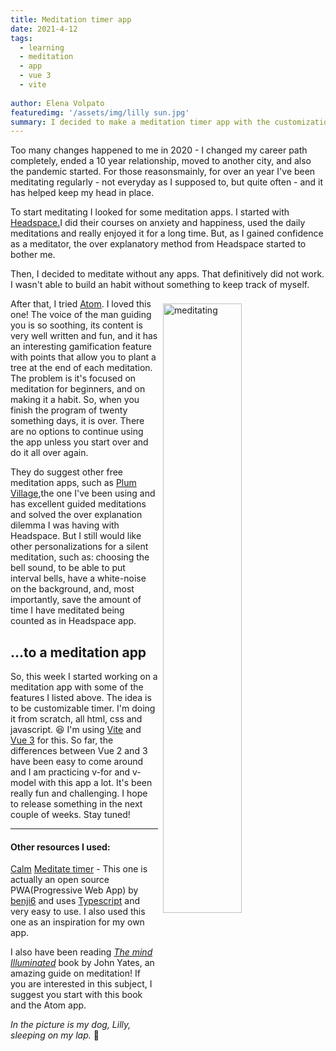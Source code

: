 ```yaml
---
title: Meditation timer app
date: 2021-4-12
tags: 
  - learning
  - meditation
  - app
  - vue 3
  - vite
  
author: Elena Volpato
featuredimg: '/assets/img/lilly sun.jpg' 
summary: I decided to make a meditation timer app with the customizations I miss in other apps
--- 
```

Too many changes happened to me in 2020 - I changed my career path completely, ended a 10 year relationship, moved to another city, and also the pandemic started. For those reasonsmainly, for over an year I've been meditating regularly - not everyday as I supposed to, but quite often - and it has helped keep my head in place. 

To start meditating I looked for some meditation apps. I started with [Headspace.](https://www.headspace.com)I did their courses on anxiety and happiness, used the daily meditations and really enjoyed it for a long time. But, as I gained confidence as a meditator, the over explanatory method from Headspace started to bother me. 

Then, I decided to meditate without any apps. That definitively did not work. I wasn't able to build an habit without something to keep track of myself.

  <img width="50%" style="float: right; margin: 0.5rem;" src="https://media.giphy.com/media/H7kfFDvD9HSYGRbvid/giphy.gif" alt="meditating">

After that, I tried [Atom](https://www.theatom.app/). I loved this one! The voice of the man guiding you is so soothing, its content is very well written and fun, and it has an interesting gamification feature with points that allow you to plant a tree at the end of each meditation. The problem is it's focused on meditation for beginners, and on making it a habit. So, when you finish the program of twenty something days, it is over. There are no options to continue using the app unless you start over and do it all over again. 

They do suggest other free meditation apps, such as [Plum Village](https://plumvillage.app/),the one I've been using and has excellent guided meditations and solved the over explanation dilemma I was having with Headspace. But I still would like other personalizations for a silent meditation, such as: choosing the bell sound, to be able to put interval bells, have a white-noise on the background, and, most importantly, save the amount of time I have meditated being counted as in Headspace app.

## ...to a meditation app

So, this week I started working on a meditation app with some of the features I listed above. The idea is to be customizable timer. I'm doing it from scratch, all html, css and javascript. 😆 I'm using [Vite](https://vitejs.dev/) and [Vue 3](https://v3.vuejs.org) for this. So far, the differences between Vue 2 and 3 have been easy to come around and I am practicing v-for and v-model with this app a lot. It's been really fun and challenging. I hope to release something in the next couple of weeks. Stay tuned! 
___

#### Other resources I used:
[Calm](https://www.calm.com) 
[Meditate timer](https://meditation-timer.link/) - This one is actually an open source PWA(Progressive Web App) by [benji6](https://github.com/benji6/meditation-timer) and uses [Typescript](https://www.typescriptlang.org/) and very easy to use. I also used this one as an inspiration for my own app.

I also have been reading [_The mind Illuminated_](https://www.amazon.com/Mind-Illuminated-Meditation-Integrating-Mindfulness/dp/1501156985) book by John Yates, an amazing guide on meditation! If you are interested in this subject, I suggest you start with this book and the Atom app.

_In the picture is my dog, Lilly, sleeping on my lap._ 💜
